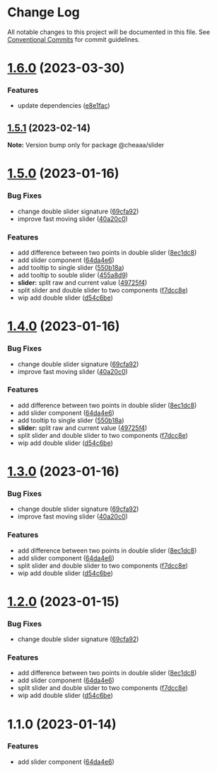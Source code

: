 # Change Log

All notable changes to this project will be documented in this file.
See [Conventional Commits](https://conventionalcommits.org) for commit guidelines.

# [1.6.0](https://github.com/SergeyBondar93/liba/compare/@cheaaa/slider@1.5.1...@cheaaa/slider@1.6.0) (2023-03-30)


### Features

* update dependencies ([e8e1fac](https://github.com/SergeyBondar93/liba/commit/e8e1fac7a255d1524324ae2731accc13c51f0a16))





## [1.5.1](https://github.com/SergeyBondar93/liba/compare/@cheaaa/slider@1.5.0...@cheaaa/slider@1.5.1) (2023-02-14)

**Note:** Version bump only for package @cheaaa/slider





# [1.5.0](https://github.com/SergeyBondar93/liba/compare/@cheaaa/slider@1.4.0...@cheaaa/slider@1.5.0) (2023-01-16)


### Bug Fixes

* change double slider signature ([69cfa92](https://github.com/SergeyBondar93/liba/commit/69cfa9235674ed7ad2d713a7a805d41c5575be5b))
* improve fast moving slider ([40a20c0](https://github.com/SergeyBondar93/liba/commit/40a20c0ba6320f9af461e66c91720eb57a8b20d5))


### Features

* add difference between two points in double slider ([8ec1dc8](https://github.com/SergeyBondar93/liba/commit/8ec1dc8b3e336a6b2eef34bdfad6a1e9969540ea))
* add slider component ([64da4e6](https://github.com/SergeyBondar93/liba/commit/64da4e6d0136f18e4b63eca3abbb0d79081a3865))
* add tooltip to single slider ([550b18a](https://github.com/SergeyBondar93/liba/commit/550b18a4876f73ad676cd3ab1e4ee3cc664edcb2))
* add tooltip to souble slider ([455a8d9](https://github.com/SergeyBondar93/liba/commit/455a8d986adec8241f398536a5fd1d02581d1d8d))
* **slider:** split raw and current value ([49725f4](https://github.com/SergeyBondar93/liba/commit/49725f45f013913d66636b6a079fdeb567597643))
* split slider and double slider to two components ([f7dcc8e](https://github.com/SergeyBondar93/liba/commit/f7dcc8e796dd0d5cfeee838cf4650ee52b277d8f))
* wip add double slider ([d54c6be](https://github.com/SergeyBondar93/liba/commit/d54c6be16adbb9dfec71ecb3b4c12d283d0d0769))





# [1.4.0](https://github.com/SergeyBondar93/liba/compare/@cheaaa/slider@1.3.0...@cheaaa/slider@1.4.0) (2023-01-16)


### Bug Fixes

* change double slider signature ([69cfa92](https://github.com/SergeyBondar93/liba/commit/69cfa9235674ed7ad2d713a7a805d41c5575be5b))
* improve fast moving slider ([40a20c0](https://github.com/SergeyBondar93/liba/commit/40a20c0ba6320f9af461e66c91720eb57a8b20d5))


### Features

* add difference between two points in double slider ([8ec1dc8](https://github.com/SergeyBondar93/liba/commit/8ec1dc8b3e336a6b2eef34bdfad6a1e9969540ea))
* add slider component ([64da4e6](https://github.com/SergeyBondar93/liba/commit/64da4e6d0136f18e4b63eca3abbb0d79081a3865))
* add tooltip to single slider ([550b18a](https://github.com/SergeyBondar93/liba/commit/550b18a4876f73ad676cd3ab1e4ee3cc664edcb2))
* **slider:** split raw and current value ([49725f4](https://github.com/SergeyBondar93/liba/commit/49725f45f013913d66636b6a079fdeb567597643))
* split slider and double slider to two components ([f7dcc8e](https://github.com/SergeyBondar93/liba/commit/f7dcc8e796dd0d5cfeee838cf4650ee52b277d8f))
* wip add double slider ([d54c6be](https://github.com/SergeyBondar93/liba/commit/d54c6be16adbb9dfec71ecb3b4c12d283d0d0769))





# [1.3.0](https://github.com/SergeyBondar93/liba/compare/@cheaaa/slider@1.2.0...@cheaaa/slider@1.3.0) (2023-01-16)


### Bug Fixes

* change double slider signature ([69cfa92](https://github.com/SergeyBondar93/liba/commit/69cfa9235674ed7ad2d713a7a805d41c5575be5b))
* improve fast moving slider ([40a20c0](https://github.com/SergeyBondar93/liba/commit/40a20c0ba6320f9af461e66c91720eb57a8b20d5))


### Features

* add difference between two points in double slider ([8ec1dc8](https://github.com/SergeyBondar93/liba/commit/8ec1dc8b3e336a6b2eef34bdfad6a1e9969540ea))
* add slider component ([64da4e6](https://github.com/SergeyBondar93/liba/commit/64da4e6d0136f18e4b63eca3abbb0d79081a3865))
* split slider and double slider to two components ([f7dcc8e](https://github.com/SergeyBondar93/liba/commit/f7dcc8e796dd0d5cfeee838cf4650ee52b277d8f))
* wip add double slider ([d54c6be](https://github.com/SergeyBondar93/liba/commit/d54c6be16adbb9dfec71ecb3b4c12d283d0d0769))





# [1.2.0](https://github.com/SergeyBondar93/liba/compare/@cheaaa/slider@1.1.0...@cheaaa/slider@1.2.0) (2023-01-15)


### Bug Fixes

* change double slider signature ([69cfa92](https://github.com/SergeyBondar93/liba/commit/69cfa9235674ed7ad2d713a7a805d41c5575be5b))


### Features

* add difference between two points in double slider ([8ec1dc8](https://github.com/SergeyBondar93/liba/commit/8ec1dc8b3e336a6b2eef34bdfad6a1e9969540ea))
* add slider component ([64da4e6](https://github.com/SergeyBondar93/liba/commit/64da4e6d0136f18e4b63eca3abbb0d79081a3865))
* split slider and double slider to two components ([f7dcc8e](https://github.com/SergeyBondar93/liba/commit/f7dcc8e796dd0d5cfeee838cf4650ee52b277d8f))
* wip add double slider ([d54c6be](https://github.com/SergeyBondar93/liba/commit/d54c6be16adbb9dfec71ecb3b4c12d283d0d0769))





# 1.1.0 (2023-01-14)


### Features

* add slider component ([64da4e6](https://github.com/SergeyBondar93/liba/commit/64da4e6d0136f18e4b63eca3abbb0d79081a3865))
